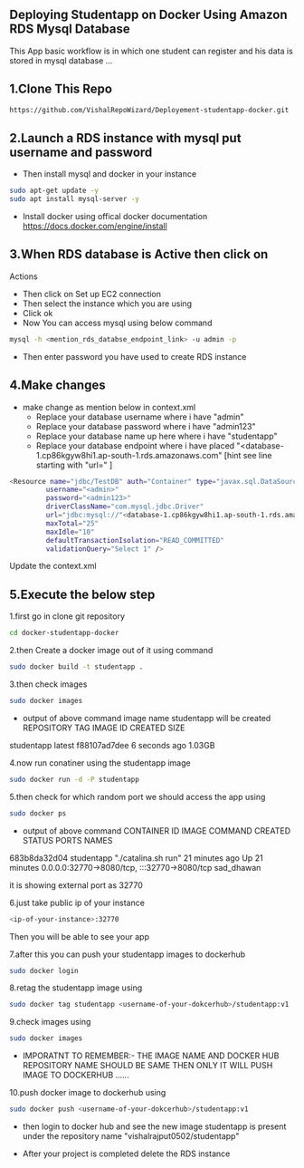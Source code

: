 ## Deploying Studentapp on Docker Using Amazon RDS Mysql Database

This App basic workflow is in which one student can register and his data is stored in mysql database ...

## 1.Clone This Repo
```bash
https://github.com/VishalRepoWizard/Deployement-studentapp-docker.git
```

## 2.Launch a RDS instance with mysql put username and password

- Then install mysql and docker in your instance
```bash
sudo apt-get update -y
sudo apt install mysql-server -y
```
- Install docker using offical docker documentation https://docs.docker.com/engine/install

## 3.When RDS database is Active then click on 
Actions
- Then click on Set up EC2 connection
- Then select the instance which you are using 
- Click ok 
- Now You can access mysql using below command
```bash
mysql -h <mention_rds_databse_endpoint_link> -u admin -p
```
- Then enter password you have used to create RDS instance

## 4.Make changes

- make change as mention below in context.xml
  - Replace your database username where i have "admin"
  - Replace your database password where i have "admin123"
  - Replace your database name up here where i have "studentapp"
  - Replace your database endpoint where i have placed "<database-1.cp86kgyw8hi1.ap-south-1.rds.amazonaws.com" [hint see line starting with "url=" ]

```bash
<Resource name="jdbc/TestDB" auth="Container" type="javax.sql.DataSource"
         username="<admin>"   
         password="<admin123>" 
         driverClassName="com.mysql.jdbc.Driver"     
         url="jdbc:mysql://"<database-1.cp86kgyw8hi1.ap-south-1.rds.amazonaws.com>":3306/ "studentapp"?useUnicode=true&amp;characterEncoding=utf8" 
         maxTotal="25"
         maxIdle="10"
         defaultTransactionIsolation="READ_COMMITTED"
         validationQuery="Select 1" />
```
Update the context.xml

## 5.Execute the below step

1.first go in clone git repository

```bash
cd docker-studentapp-docker
```
2.then Create a docker image out of it using command
```bash
sudo docker build -t studentapp . 
```
3.then check images
```bash
sudo docker images
```
- output of above command
image name studentapp will be created   
REPOSITORY   TAG       IMAGE ID     CREATED         SIZE

studentapp  latest    f88107ad7dee   6 seconds ago   1.03GB

4.now run conatiner using the studentapp image
```bash
sudo docker run -d -P studentapp
```
5.then check for which random port we should access the app using 
```bash
sudo docker ps
```
- output of above command
CONTAINER ID   IMAGE COMMAND   CREATED  STATUS   PORTS     NAMES

683b8da32d04   studentapp   "./catalina.sh run"      21 minutes ago   Up 21 minutes   0.0.0.0:32770->8080/tcp, :::32770->8080/tcp   sad_dhawan

it is showing external port as 32770 

6.just take public ip of your instance 
```bash
<ip-of-your-instance>:32770
```
Then you will be able to see your app 

7.after this you can push your studentapp images to dockerhub
```bash
sudo docker login
```
8.retag the studentapp image  using
```bash
sudo docker tag studentapp <username-of-your-dokcerhub>/studentapp:v1
```

9.check images using
```bash
sudo docker images
``` 

- IMPORATNT TO REMEMBER:- THE IMAGE NAME AND DOCKER HUB REPOSITORY NAME SHOULD BE SAME THEN ONLY IT WILL PUSH IMAGE TO DOCKERHUB ......

10.push docker image to dockerhub using
```bash
sudo docker push <username-of-your-dokcerhub>/studentapp:v1
```

- then login to docker hub and see the new image studentapp is present under the repository 
name "vishalrajput0502/studentapp"

- After your project is completed delete the RDS instance 
